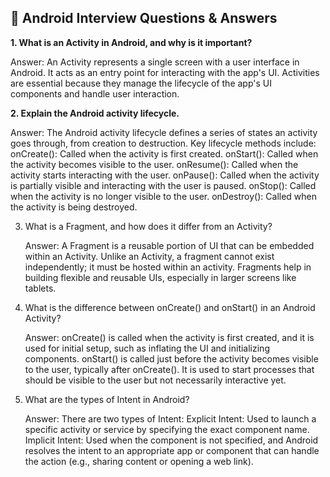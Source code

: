  ## 📘 Android Interview Questions & Answers

**1. What is an Activity in Android, and why is it important?**

Answer:
      An Activity represents a single screen with a user interface in Android. It acts as an entry point for interacting with the app's UI. Activities are essential because they manage the lifecycle of the app's UI components and handle user interaction.

**2. Explain the Android activity lifecycle.**

Answer:
     The Android activity lifecycle defines a series of states an activity goes through, from creation to destruction. Key lifecycle methods include:
            onCreate(): Called when the activity is first created.
            onStart(): Called when the activity becomes visible to the user.
            onResume(): Called when the activity starts interacting with the user.
            onPause(): Called when the activity is partially visible and interacting with the user is paused.
            onStop(): Called when the activity is no longer visible to the user.
            onDestroy(): Called when the activity is being destroyed.

3. What is a Fragment, and how does it differ from an Activity?

    Answer:
        A Fragment is a reusable portion of UI that can be embedded within an Activity. Unlike an Activity, a fragment cannot exist independently; it must be hosted within an activity. Fragments help in building flexible and reusable UIs, especially in larger screens like tablets.

4. What is the difference between onCreate() and onStart() in an Android Activity?

    Answer:
        onCreate() is called when the activity is first created, and it is used for initial setup, such as inflating the UI and initializing components.
        onStart() is called just before the activity becomes visible to the user, typically after onCreate(). It is used to start processes that should be visible to the user but not necessarily interactive yet.

5. What are the types of Intent in Android?

    Answer:
        There are two types of Intent:
            Explicit Intent: Used to launch a specific activity or service by specifying the exact component name.
            Implicit Intent: Used when the component is not specified, and Android resolves the intent to an appropriate app or component that can handle the action (e.g., sharing content or opening a web link).
